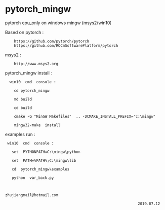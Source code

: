 # pytorch_mingw

  pytorch cpu_only on windows mingw (msys2/win10)


  Based on pytorch :

        https://github.com/pytorch/pytorch 
        https://github.com/ROCmSoftwarePlatform/pytorch 


  msys2 : 
  
        http://www.msys2.org


  pytorch_mingw  install : 

      win10  cmd  console :
            
        cd pytorch_mingw
        
        md build

        cd build 

        cmake -G "MinGW Makefiles"  .. -DCMAKE_INSTALL_PREFIX="c:\mingw"

        mingw32-make  install

  
  examples  run :
      
     win10  cmd  console :

       set  PYTHONPATH=C:\mingw\python

       set  PATH=%PATH%;C:\mingw\lib 

       cd  pytorch_mingw\examples

       python  var_back.py


                                                       zhujiangmail@hotmail.com
                                                                    
                                                                2019.07.12







